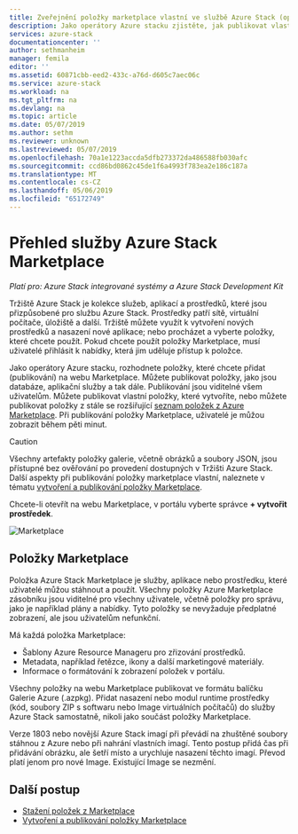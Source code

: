 ```yaml
---
title: Zveřejnění položky marketplace vlastní ve službě Azure Stack (operátor cloudu) | Dokumentace Microsoftu
description: Jako operátory Azure stacku zjistěte, jak publikovat vlastní marketplace položku ve službě Azure Stack.
services: azure-stack
documentationcenter: ''
author: sethmanheim
manager: femila
editor: ''
ms.assetid: 60871cbb-eed2-433c-a76d-d605c7aec06c
ms.service: azure-stack
ms.workload: na
ms.tgt_pltfrm: na
ms.devlang: na
ms.topic: article
ms.date: 05/07/2019
ms.author: sethm
ms.reviewer: unknown
ms.lastreviewed: 05/07/2019
ms.openlocfilehash: 70a1e1223accda5dfb273372da486588fb030afc
ms.sourcegitcommit: ccd86bd0862c45de1f6a4993f783ea2e186c187a
ms.translationtype: MT
ms.contentlocale: cs-CZ
ms.lasthandoff: 05/06/2019
ms.locfileid: "65172749"
---
```

# <a name="azure-stack-marketplace-overview"></a>Přehled služby Azure Stack Marketplace

*Platí pro: Azure Stack integrované systémy a Azure Stack Development Kit*

Tržiště Azure Stack je kolekce služeb, aplikací a prostředků, které jsou přizpůsobené pro službu Azure Stack. Prostředky patří sítě, virtuální počítače, úložiště a další. Tržiště můžete využít k vytvoření nových prostředků a nasazení nové aplikace; nebo procházet a vyberte položky, které chcete použít. Pokud chcete použít položky Marketplace, musí uživatelé přihlásit k nabídky, která jim uděluje přístup k položce.

Jako operátory Azure stacku, rozhodnete položky, které chcete přidat (publikování) na webu Marketplace. Můžete publikovat položky, jako jsou databáze, aplikační služby a tak dále. Publikování jsou viditelné všem uživatelům. Můžete publikovat vlastní položky, které vytvoříte, nebo můžete publikovat položky z stále se rozšiřující [seznam položek z Azure Marketplace](azure-stack-marketplace-azure-items.md). Při publikování položky Marketplace, uživatelé je můžou zobrazit během pěti minut.

> [!CAUTION]  
> Všechny artefakty položky galerie, včetně obrázků a soubory JSON, jsou přístupné bez ověřování po provedení dostupných v Tržišti Azure Stack. Další aspekty při publikování položky marketplace vlastní, naleznete v tématu [vytvoření a publikování položky Marketplace](azure-stack-create-and-publish-marketplace-item.md).

Chcete-li otevřít na webu Marketplace, v portálu vyberte správce **+ vytvořit prostředek**.

![Marketplace](media/azure-stack-marketplace/marketplace1.png)

## <a name="marketplace-items"></a>Položky Marketplace

Položka Azure Stack Marketplace je služby, aplikace nebo prostředku, které uživatelé můžou stáhnout a použít. Všechny položky Azure Marketplace zásobníku jsou viditelné pro všechny uživatele, včetně položky pro správu, jako je například plány a nabídky. Tyto položky se nevyžaduje předplatné zobrazení, ale jsou uživatelům nefunkční.

Má každá položka Marketplace:

* Šablony Azure Resource Manageru pro zřizování prostředků.
* Metadata, například řetězce, ikony a další marketingové materiály.
* Informace o formátování k zobrazení položek v portálu.

Všechny položky na webu Marketplace publikovat ve formátu balíčku Galerie Azure (.azpkg). Přidat nasazení nebo modul runtime prostředky (kód, soubory ZIP s softwaru nebo Image virtuálních počítačů) do služby Azure Stack samostatně, nikoli jako součást položky Marketplace.

Verze 1803 nebo novější Azure Stack imagí při převádí na zhuštěné soubory stáhnou z Azure nebo při nahrání vlastních imagí. Tento postup přidá čas při přidávání obrázku, ale šetří místo a urychluje nasazení těchto imagí. Převod platí jenom pro nové Image. Existující Image se nezmění.

## <a name="next-steps"></a>Další postup

* [Stažení položek z Marketplace](azure-stack-download-azure-marketplace-item.md)  
* [Vytvoření a publikování položky Marketplace](azure-stack-create-and-publish-marketplace-item.md)
